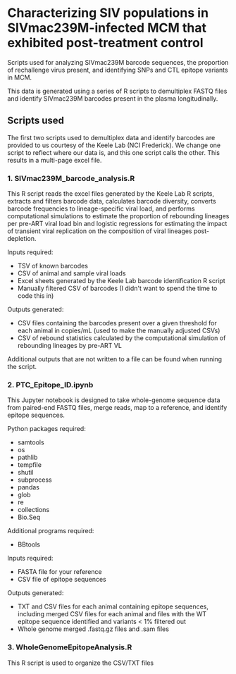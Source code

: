 # Characterizing SIV populations in SIVmac239M-infected MCM that exhibited post-treatment control
Scripts used for analyzing SIVmac239M barcode sequences, the proportion of rechallenge virus present, and identifying SNPs and CTL epitope variants in MCM. 

This data is generated using a series of R scripts to demultiplex FASTQ files and identify SIVmac239M barcodes present in the plasma longitudinally. 

## Scripts used 
The first two scripts used to demultiplex data and identify barcodes are provided to us courtesy of the Keele Lab (NCI Frederick). We change one script to reflect where our data is, and this one script calls the other. This results in a multi-page excel file. 

### 1. SIVmac239M_barcode_analysis.R
This R script reads the excel files generated by the Keele Lab R scripts, extracts and filters barcode data, calculates barcode diversity, converts barcode frequencies to lineage-specific viral load, and performs computational simulations to estimate the proportion of rebounding lineages per pre-ART viral load bin and logistic regressions for estimating the impact of transient viral replication on the composition of viral lineages post-depletion. 

Inputs required: 
- TSV of known barcodes
- CSV of animal and sample viral loads
- Excel sheets generated by the Keele Lab barcode identification R script
- Manually filtered CSV of barcodes (I didn't want to spend the time to code this in)

Outputs generated: 
- CSV files containing the barcodes present over a given threshold for each animal in copies/mL (used to make the manually adjusted CSVs)
- CSV of rebound statistics calculated by the computational simulation of rebounding lineages by pre-ART VL

Additional outputs that are not written to a file can be found when running the script. 

### 2. PTC_Epitope_ID.ipynb 
This Jupyter notebook is designed to take whole-genome sequence data from paired-end FASTQ files, merge reads, map to a reference,  and identify epitope sequences. 

Python packages required: 
- samtools
- os
- pathlib
- tempfile
- shutil
- subprocess
- pandas
- glob
- re
- collections
- Bio.Seq

Additional programs required: 
- BBtools
  
Inputs required:
- FASTA file for your reference
- CSV file of epitope sequences

Outputs generated: 
- TXT and CSV files for each animal containing epitope sequences, including merged CSV files for each animal and files with the WT epitope sequence identified and variants < 1% filtered out 
- Whole genome merged .fastq.gz files and .sam files

### 3. WholeGenomeEpitopeAnalysis.R
This R script is used to  organize the CSV/TXT files
 
